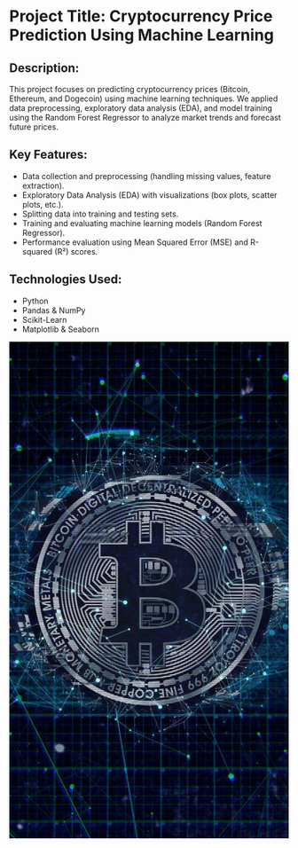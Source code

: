 # Project Title: Cryptocurrency Price Prediction Using Machine Learning

## Description:
This project focuses on predicting cryptocurrency prices (Bitcoin, Ethereum, and Dogecoin) using machine learning techniques. We applied data preprocessing, exploratory data analysis (EDA), and model training using the Random Forest Regressor to analyze market trends and forecast future prices.

## Key Features:
- Data collection and preprocessing (handling missing values, feature extraction).
- Exploratory Data Analysis (EDA) with visualizations (box plots, scatter plots, etc.).
- Splitting data into training and testing sets.
- Training and evaluating machine learning models (Random Forest Regressor).
- Performance evaluation using Mean Squared Error (MSE) and R-squared (R²) scores.

## Technologies Used:
- Python
- Pandas & NumPy
- Scikit-Learn
- Matplotlib & Seaborn

![CPU Design](wp4678492.jpg)  

